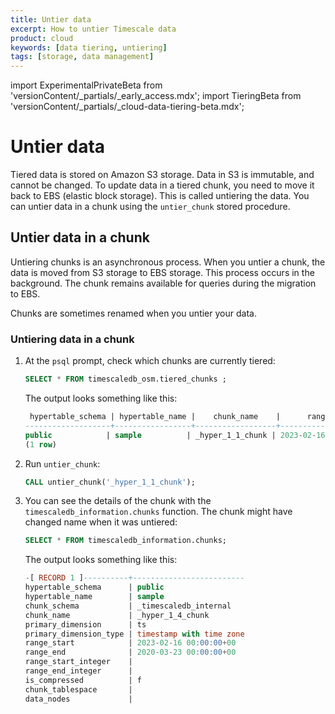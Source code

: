```yaml
---
title: Untier data
excerpt: How to untier Timescale data
product: cloud
keywords: [data tiering, untiering]
tags: [storage, data management]
---
```


import ExperimentalPrivateBeta from 'versionContent/_partials/_early_access.mdx';
import TieringBeta from 'versionContent/_partials/_cloud-data-tiering-beta.mdx';

# Untier data

Tiered data is stored on Amazon S3 storage. Data in S3 is immutable, and cannot
be changed. To update data in a tiered chunk, you need to move it back to EBS
(elastic block storage). This is called untiering the data. You can untier data
in a chunk using the `untier_chunk` stored procedure.

<ExperimentalPrivateBeta />

## Untier data in a chunk

Untiering chunks is an asynchronous process. When you untier a chunk, the data
is moved from S3 storage to EBS storage. This process occurs in the background.
The chunk remains available for queries during the migration to EBS.

<Highlight type="note">
Chunks are sometimes renamed when you untier your data.
</Highlight>

<Procedure>

### Untiering data in a chunk

1.  At the `psql` prompt, check which chunks are currently tiered:

    ```sql
    SELECT * FROM timescaledb_osm.tiered_chunks ;
    ```

    The output looks something like this:

    ```sql
     hypertable_schema | hypertable_name |    chunk_name    |      range_start       |       range_end
    -------------------+-----------------+------------------+------------------------+------------------------
    public            | sample          | _hyper_1_1_chunk | 2023-02-16 00:00:00+00 | 2023-02-23 00:00:00+00
    (1 row)
    ```

1.  Run `untier_chunk`:

    ```sql
    CALL untier_chunk('_hyper_1_1_chunk');
    ```

1.  You can see the details of the chunk with the
    `timescaledb_information.chunks` function. The chunk might have changed name
    when it was untiered:

    ```sql
    SELECT * FROM timescaledb_information.chunks;
    ```

    The output looks something like this:

    ```sql
    -[ RECORD 1 ]----------+-------------------------
    hypertable_schema      | public
    hypertable_name        | sample
    chunk_schema           | _timescaledb_internal
    chunk_name             | _hyper_1_4_chunk
    primary_dimension      | ts
    primary_dimension_type | timestamp with time zone
    range_start            | 2023-02-16 00:00:00+00
    range_end              | 2020-03-23 00:00:00+00
    range_start_integer    |
    range_end_integer      |
    is_compressed          | f
    chunk_tablespace       |
    data_nodes             |
    ```

</Procedure>
